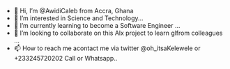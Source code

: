 - 👋 Hi, I’m @AwidiCaleb from Accra, Ghana
- 👀 I’m interested in Science and Technology...
- 🌱 I’m currently learning to become a Software Engineer ...
- 💞️ I’m looking to collaborate on this Alx project to learn glfrom colleagues ...
- 📫 How to reach me acontact me via twitter @oh_itsaKelewele or +233245720202 Call or Whatsapp..

<!---
AwidiCaleb/AwidiCaleb is a ✨ special ✨ repository because its `README.md` (this file) appears on your GitHub profile.
You can click the Preview link to take a look at your changes.
--->
